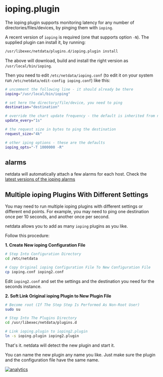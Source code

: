# ioping.plugin

The ioping plugin supports monitoring latency for any number of directories/files/devices,
by pinging them with `ioping`.

A recent version of `ioping` is required (one that supports option ` -N `).
The supplied plugin can install it, by running:

```sh
/usr/libexec/netdata/plugins.d/ioping.plugin install
```

The above will download, build and install the right version as `/usr/local/bin/ioping`.

Then you need to edit `/etc/netdata/ioping.conf` (to edit it on your system run
`/etc/netdata/edit-config ioping.conf`) like this:

```sh
# uncomment the following line - it should already be there
ioping="/usr/local/bin/ioping"

# set here the directory/file/device, you need to ping
destination="destination"

# override the chart update frequency - the default is inherited from netdata
update_every="1s"

# the request size in bytes to ping the destination
request_size="4k"

# other iping options - these are the defaults
ioping_opts="-T 1000000 -R"
```

## alarms

netdata will automatically attach a few alarms for each host.
Check the [latest versions of the ioping alarms](../../health/health.d/ioping.conf)

## Multiple ioping Plugins With Different Settings

You may need to run multiple ioping plugins with different settings or different end points.
For example, you may need to ping one destination once per 10 seconds, and another once per second.

netdata allows you to add as many `ioping` plugins as you like.

Follow this procedure:

**1. Create New ioping Configuration File**


```sh
# Step Into Configuration Directory
cd /etc/netdata

# Copy Original ioping Configuration File To New Configuration File
cp ioping.conf ioping2.conf
```

Edit `ioping2.conf` and set the settings and the destination you need for the seconds instance.

**2. Soft Link Original ioping Plugin to New Plugin File**

```sh
# Become root (If The Step Step Is Performed As Non-Root User)
sudo su

# Step Into The Plugins Directory
cd /usr/libexec/netdata/plugins.d

# Link ioping.plugin to ioping2.plugin
ln -s ioping.plugin ioping2.plugin
```

That's it. netdata will detect the new plugin and start it.

You can name the new plugin any name you like.
Just make sure the plugin and the configuration file have the same name.

[![analytics](https://www.google-analytics.com/collect?v=1&aip=1&t=pageview&_s=1&ds=github&dr=https%3A%2F%2Fgithub.com%2Fnetdata%2Fnetdata&dl=https%3A%2F%2Fmy-netdata.io%2Fgithub%2Fcollectors%2Fioping.plugin%2FREADME&_u=MAC~&cid=5792dfd7-8dc4-476b-af31-da2fdb9f93d2&tid=UA-64295674-3)]()
